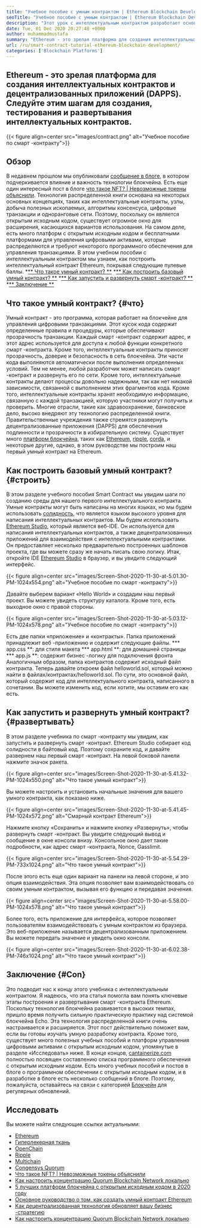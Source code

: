 ```yaml
---
title: "Учебное пособие с умным контрактом | Ethereum Blockchain Development" 
seoTitle: "Учебное пособие с умным контрактом | Ethereum Blockchain Development" 
description: "Этот урок с интеллектуальным контрактом разработает основные шаги по созданию интеллектуальных контрактов Ethereum. Ethereum - это защищенная, распределенная сеть блокчейнов с открытым исходным кодом." 
date: Tue, 01 Dec 2020 20:27:48 +0000
author: muhammadmustafa
summary: "Ethereum - это зрелая платформа для создания интеллектуальных контрактов и децентрализованных приложений (DAPPS). Следуйте этим шагам для создания, тестирования и развертывания интеллектуальных контрактов." 
url: /ru/smart-contract-tutorial-ethereum-blockchain-development/
categories: ['Blockchain Platforms']
---
```


## Ethereum - это зрелая платформа для создания интеллектуальных контрактов и децентрализованных приложений (DAPPS). Следуйте этим шагам для создания, тестирования и развертывания интеллектуальных контрактов.

{{< figure align=center src="images/contract.png" alt="Учебное пособие по смарт -контракту">}}


## Обзор
В недавнем прошлом мы опубликовали [сообщение в блоге][1], в котором подчеркивается влияние и важность технологии блокчейна. Есть еще один интересный пост в блоге [что такое NFT? | Невозможные токены объяснили][2]. Технология распределенной книги основана на некоторых основных концепциях, таких как интеллектуальные контракты, узлы, добыча полезных ископаемых, алгоритмы консенсуса, цифровые транзакции и одноранговые сети. Поэтому, поскольку он является открытым исходным кодом, существует огромное окно для расширения, касающихся вариантов использования. На самом деле, есть много платформ с открытым исходным кодом и бесплатными платформами для управления цифровыми активами, которые распределяются и требуют некоторого программного обеспечения для управления транзакциями.
В этом учебном пособии с интеллектуальным контрактом мы узнаем, как построить интеллектуальный контракт Ethereum, покрывая следующие пулевые баллы.
  *[** Что такое умный контракт? **][3]
  *[** Как построить базовый умный контракт? **][4]
  *[** Как запустить и развернуть смарт -контракт? **][5]
  *[** Заключение **][6]

## Что такое умный контракт? {#что}
Умный контракт - это программа, которая работает на блокчейне для управления цифровыми транзакциями. Этот кусок кода содержит определенные правила и процедуры, которые обеспечивают прозрачность транзакции. Каждый смарт -контракт содержит адрес, и этот адрес используется для доступа к любой функции конкретного смарт -контракта. Кроме того, интеллектуальные контракты приносят прозрачность, доверие и безопасность в сеть блокчейна. Эти части кода выполняются автоматически после выполнения определенных условий.
Тем не менее, любой разработчик может написать смарт -контракт и развернуть его по сети. Кроме того, интеллектуальные контракты делают процессы довольно надежными, так как нет никакой зависимости, связанной с выполнением этих фрагментов кода. Кроме того, интеллектуальные контракты хранят необходимую информацию, связанную с каждой транзакцией, которую участники могут получить и проверить. Многие отрасли, такие как здравоохранение, банковское дело, высоко внедряют эту технологию распределенной книги. Правительственные учреждения также стремятся развернуть децентрализованные приложения (DAPPS) для обеспечения подлинности и прозрачности в избирательную систему. Существует много [платформ блокчейна][7], таких как [Ethereum][8], [ripple][9], [corda][10], и некоторые другие, однако, в этом руководстве мы построим наш первый умный контракт на Ethereum.

## Как построить базовый умный контракт? {#строить}
В этом разделе учебного пособия Smart Contract мы увидим шаги по созданию среды для нашего первого интеллектуального контракта.
Умные контракты могут быть написаны на многих языках, но мы будем использовать [солидность][11], что является языком высокого уровня для написания интеллектуальных контрактов.
Мы будем использовать [Ethereum Studio][12], который является веб-IDE. Он используется для написания интеллектуальных контрактов, а также децентрализованных приложений для взаимодействия с интеллектуальными контрактами. Он предоставляет несколько предварительно построенных шаблонов проекта, где вы можете сразу же начать писать свою логику.
Итак, откройте IDE [Ethereum Studio][12] в браузер, и вы увидите следующий интерфейс.

{{< figure align=center src="images/Screen-Shot-2020-11-30-at-5.01.30-PM-1024x554.png" alt="Учебное пособие по смарт -контракту">}}

Давайте выберем вариант «Hello World» и создадим наш первый проект. Вы можете увидеть структуру каталога. Кроме того, есть выходное окно с правой стороны.

{{< figure align=center src="images/Screen-Shot-2020-11-30-at-5.03.12-PM-1024x578.png" alt="Учебное пособие по смарт -контракту">}}

Есть две папки «приложение» и «контракты».
Папка приложений принадлежит веб -приложению и содержит следующие файлы.
  *** app.css **: для стиля макета
  *** app.html **: для домашней страницы
  *** app.js **: содержит бизнес -логику для подключения фронта
Аналогичным образом, папка контрактов содержит исходный файл контракта.
Теперь давайте откроем файл helloworld.sol, который можно найти в файлах/контрактах/helloworld.sol. По сути, это основной файл, который содержит код для интеллектуального контракта, написанного в сочетании. Вы можете изменить код, если хотите, мы оставим его как есть.

## Как запустить и развернуть умный контракт? {#развертывать}
В этом разделе учебника по смарт -контракту мы увидим, как запустить и развернуть смарт -контракт. Ethereum Studio собирает код солидности в байтовый код. Поэтому сохраните код, и давайте развернем наш первый смарт -контракт.
На левой боковой панели нажмите значок ракета.

{{< figure align=center src="images/Screen-Shot-2020-11-30-at-5.41.32-PM-1024x550.png" alt="Что такое умный контракт">}}

Вы можете настроить и установить начальные значения для вашего умного контракта, как показано ниже.

{{< figure align=center src="images/Screen-Shot-2020-11-30-at-5.41.45-PM-1024x572.png" alt="Смарный контракт Ethereum">}}

Нажмите кнопку «Сохранить» и нажмите кнопку «Развернуть», чтобы развернуть смарт -контракт. Вы увидите следующий вывод и сообщение в окне консоли внизу. Консольное окно дает такие подробности, как адрес смарт -контракта, Nonce, Gasslimit.

{{< figure align=center src="images/Screen-Shot-2020-11-30-at-5.54.29-PM-733x1024.png" alt="Что такое умный контракт">}}

После этого есть еще один вариант на панели на левой стороне, и это опция взаимодействия. Эта опция позволяет вам взаимодействовать со своим умным контрактом, вызывая его функцию и передавая значения.

{{< figure align=center src="images/Screen-Shot-2020-11-30-at-5.58.00-PM-1024x578.png" alt="Что такое умный контракт">}}

Более того, есть приложение для интерфейса, которое позволяет пользователям взаимодействовать с умным контрактом из браузера. Это веб-приложение называется децентрализованным приложением. Вы можете передать значение и увидеть окно консоли.

{{< figure align=center src="images/Screen-Shot-2020-11-30-at-6.02.38-PM-746x1024.png" alt="Что такое умный контракт">}}


## Заключение {#Con}
Это подводит нас к концу этого учебника с интеллектуальным контрактом. Я надеюсь, что эта статья помогла вам понять ключевые этапы построения и развертывания смарт -контракта Ethereum. Поскольку технология блокчейна развивается в высоких темпах, пришло время получить сильную практическую практику над системой блокчейна Echo. Эта технология распределенной книги очень настраивается и расширяется. Этот пост действительно поможет вам, если вы готовы изучать умную разработку контракта. Кроме того, существует много полезных учебных пособий и платформ управления цифровыми активами с открытым исходным кодом, упомянутые в разделе «Исследовать» ниже.
В конце концов, [cantainerize.com][13] полностью посвящен составлению списка программного обеспечения с открытым исходным кодом. Есть много учебных пособий и постов в блоге о программном обеспечении с открытым исходным кодом, и в разработке в блоге есть несколько сообщений в блоге. Поэтому, пожалуйста, оставайтесь на связи с категорией [Блокчейн][7] для регулярных обновлений.

## Исследовать
Вы можете найти следующие ссылки актуальными:
  * [Ethereum][8]
  * [Гиперлекерная ткань][14]
  * [OpenChain][15]
  * [Ripple][16]
  * [Multichain][17]
  * [Congensys Quorum][18]
  * [Что такое NFT? | Невозможные токены объяснили][2]
  * [Как настроить концентрацию Quorum Blockchain Network локально][19]
  * [5 лучших платформ блокчейна с открытым исходным кодом в 2020 году][20]
  * [Основное руководство о том, как создать умный контракт Ethereum][21]
  * [Как децентрализованная технология обновляет вашу бизнес -стратегию][22]
  * [Как настроить концентрацию Quorum Blockchain Network локально][19]

  
[1]: https://blog.containerize.com/2020/11/27/how-blockchain-technology-can-upgrade-your-business-strategy/
[2]: https://blog.containerize.com/blockchain-platforms/what-is-nft-non-fungible-tokens-explained/
[3]: #what
[4]: #build
[5]: #deploy
[6]: #con
[7]: https://products.containerize.com/blockchain-platforms/
[8]: https://products.containerize.com/blockchain-platforms/ethereum
[9]: https://ripple.com/
[10]: https://www.corda.net/
[11]: https://docs.soliditylang.org/en/v0.7.4/
[12]: https://studio.ethereum.org/
[13]: https://www.containerize.com/
[14]: https://products.containerize.com/blockchain-platforms/hyperledger-fabric
[15]: https://products.containerize.com/blockchain-platforms/openchain
[16]: https://products.containerize.com/blockchain-platforms/ripple
[17]: https://products.containerize.com/blockchain-platforms/multichain
[18]: https://products.containerize.com/blockchain-platforms/consensys-quorum
[19]: https://blog.containerize.com/blockchain-platforms/how-to-setup-consensys-quorum-blockchain-network-locally/
[20]: https://blog.containerize.com/blockchain-platforms/top-5-open-source-blockchain-platforms-in-2020/
[21]: https://blog.containerize.com/
[22]: https://blog.containerize.com/2020/11/27/how-decentralized-technology-upgrades-your-business-strategy/
